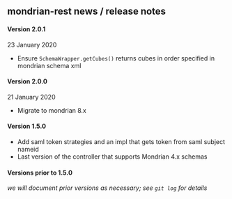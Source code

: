 ## mondrian-rest news / release notes

#### Version 2.0.1

23 January 2020

* Ensure `SchemaWrapper.getCubes()` returns cubes in order specified in mondrian schema xml

#### Version 2.0.0

21 January 2020

* Migrate to mondrian 8.x

#### Version 1.5.0

* Add saml token strategies and an impl that gets token from saml subject nameid
* Last version of the controller that supports Mondrian 4.x schemas

#### Versions prior to 1.5.0

_we will document prior versions as necessary; see `git log` for details_
